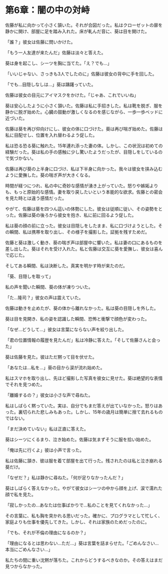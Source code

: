 # 第6章：闇の中の対峙

佐藤が私に向かって小さく頷いた。それが合図だった。私はクローゼットの扉を静かに開け、部屋に足を踏み入れた。床が軋んだ音に、葵は目を開けた。

「誰？」彼女は佐藤に問いかけた。

「もう一人友達が来たんだ」佐藤は淡々と答えた。

葵は身を起こし、シーツを胸に当てた。「え？でも...」

「いいじゃない、さっきも3人でしたのに」佐藤は彼女の背中に手を回した。

「でも...目隠しなしは...」葵は躊躇っていた。

佐藤は彼女の目元にアイマスクをかけた。「じゃあ、これでいいね」

葵は安心したように小さく頷いた。佐藤は私に手招きした。私は靴を脱ぎ、服を静かに脱ぎ始めた。心臓の鼓動が激しくなるのを感じながら、一歩一歩ベッドに近づいた。

佐藤は葵を再び仰向けにし、彼女の体に口づけた。葵は再び喘ぎ始めた。佐藤は私に目配せし、位置を入れ替わるよう促した。

私は恐る恐る葵に触れた。15年連れ添った妻の体。しかし、この状況は初めての経験だった。葵は私の手の感触に少し驚いたようだったが、目隠しをしているので気づかない。

佐藤は再び葵の上半身に口づけ、私は下半身に向かった。我々は彼女を挟み込むように愛撫した。葵の喘ぎ声が大きくなる。

時間が経つにつれ、私の中に奇妙な感情が湧き上がっていた。怒りや嫉妬よりも、もっと原始的な感情。妻を取り戻したいという本能的な欲求。佐藤との密会を見た時とは違う感情だった。

やがて、佐藤は葵を四つん這いの体勢にした。彼女は従順に従い、その姿勢をとった。佐藤は葵の後ろから彼女を抱き、私に前に回るよう促した。

私は葵の顔の前に立った。彼女は目隠しをしたまま、私に口づけようとした。その瞬間、私は携帯を取り出し、その様子を撮影した。証拠を残すためだ。

佐藤と葵は激しく動き、葵の喘ぎ声は部屋中に響いた。私は妻の口にあるものを差し出した。葵はそれを受け入れた。私と佐藤は交互に葵を愛撫し、彼女は喜んで応じた。

そしてある瞬間、私は決断した。真実を明かす時が来たのだ。

「葵、目隠しを取って」

私の声を聞いた瞬間、葵の体が凍りついた。

「た...隆司？」彼女の声は震えていた。

佐藤は動きを止めたが、葵の体から離れなかった。私は葵の目隠しを外した。

葵は目を見開き、私の姿を認識した瞬間、恐怖と衝撃で顔色が変わった。

「なぜ...どうして...」彼女は言葉にならない声を絞り出した。

「君の位置情報の履歴を見たんだ」私は冷静に答えた。「そして佐藤さんと会った」

葵は佐藤を見た。彼はただ黙って目を伏せた。

「あなたは...私を...」葵の目から涙が流れ始めた。

私はスマホを取り出し、先ほど撮影した写真を彼女に見せた。葵は絶望的な表情でそれを見つめた。

「離婚するの？」彼女は小さな声で尋ねた。

私はしばらく黙っていた。実は、自分でもまだ答えが出ていなかった。怒りはあった。裏切られた悲しみもあった。しかし、15年の歳月は簡単に捨て去れるものではない。

「まだ決めていない」私は正直に答えた。

葵はシーツにくるまり、泣き始めた。佐藤は気まずそうに服を拾い始めた。

「俺は先に行くよ」彼は小声で言った。

私は佐藤に頷き、彼は服を着て部屋を出て行った。残されたのは私と泣き崩れる葵だけ。

「なぜだ？」私は静かに尋ねた。「何が足りなかったんだ？」

葵はしばらく答えなかった。やがて彼女はシーツの中から顔を上げ、涙で濡れた顔で私を見た。

「寂しかったの...あなたは仕事ばかりで...私のことを見てくれなかった...」

その言葉に、私も胸を突かれる思いだった。確かに、プログラマとして忙しく、家庭よりも仕事を優先してきた。しかし、それは家族のためだったのに。

「でも、それが不倫の理由になるのか？」

「理由になるとは思わない...ただ...」葵は言葉を詰まらせた。「ごめんなさい...本当にごめんなさい...」

私たちの間に重い沈黙が落ちた。これからどうするべきなのか。その答えはまだ見つからなかった。
